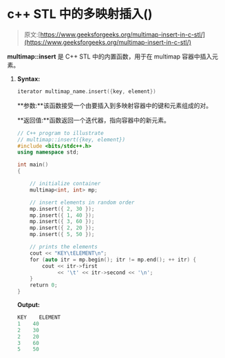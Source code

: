 # c++ STL 中的多映射插入()

> 原文:[https://www.geeksforgeeks.org/multimap-insert-in-c-stl/](https://www.geeksforgeeks.org/multimap-insert-in-c-stl/)

**multimap::insert** 是 C++ STL 中的内置函数，用于在 multimap 容器中插入元素。

1.  **Syntax:**

    ```cpp
    iterator multimap_name.insert({key, element})

    ```

    **参数:**该函数接受一个由要插入到多映射容器中的键和元素组成的对。

    **返回值:**函数返回一个迭代器，指向容器中的新元素。

    ```cpp
    // C++ program to illustrate
    // multimap::insert({key, element})
    #include <bits/stdc++.h>
    using namespace std;

    int main()
    {

        // initialize container
        multimap<int, int> mp;

        // insert elements in random order
        mp.insert({ 2, 30 });
        mp.insert({ 1, 40 });
        mp.insert({ 3, 60 });
        mp.insert({ 2, 20 });
        mp.insert({ 5, 50 });

        // prints the elements
        cout << "KEY\tELEMENT\n";
        for (auto itr = mp.begin(); itr != mp.end(); ++ itr) {
            cout << itr->first
                 << '\t' << itr->second << '\n';
        }
        return 0;
    }
    ```

    **Output:**

    ```cpp
    KEY    ELEMENT
    1    40
    2    30
    2    20
    3    60
    5    50

    ```